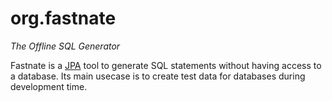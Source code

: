 org.fastnate
============

*The Offline SQL Generator*

Fastnate is a [JPA](http://www.oracle.com/technetwork/java/javaee/tech/persistence-jsp-140049.html "Java Persistence API")
tool to generate SQL statements without having access to a database. Its main usecase is to create test data for databases during development time.
